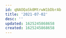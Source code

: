 ```yaml
---
id: qNAOQaSk0MtrwW1bDbrAb
title: '2021-07-02'
desc: ''
updated: 1625245868658
created: 1625245868658
---
```

